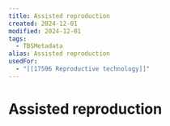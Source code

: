 ```yaml
---
title: Assisted reproduction
created: 2024-12-01
modified: 2024-12-01
tags:
  - TBSMetadata
alias: Assisted reproduction
usedFor:
  - "[[17596 Reproductive technology]]"
---
```

# Assisted reproduction
